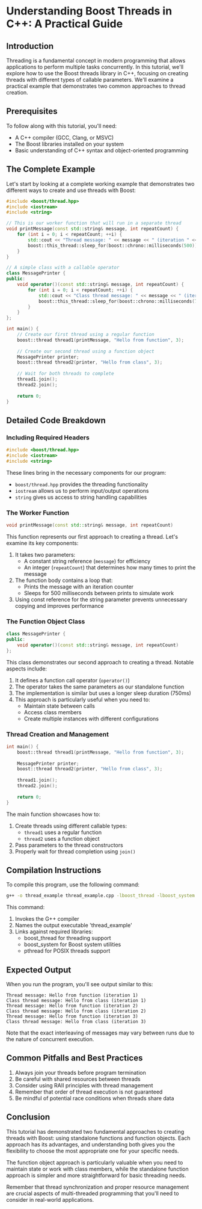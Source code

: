 # Understanding Boost Threads in C++: A Practical Guide

## Introduction

Threading is a fundamental concept in modern programming that allows applications to perform multiple tasks concurrently. In this tutorial, we'll explore how to use the Boost threads library in C++, focusing on creating threads with different types of callable parameters. We'll examine a practical example that demonstrates two common approaches to thread creation.

## Prerequisites

To follow along with this tutorial, you'll need:
- A C++ compiler (GCC, Clang, or MSVC)
- The Boost libraries installed on your system
- Basic understanding of C++ syntax and object-oriented programming

## The Complete Example

Let's start by looking at a complete working example that demonstrates two different ways to create and use threads with Boost:

```cpp
#include <boost/thread.hpp>
#include <iostream>
#include <string>

// This is our worker function that will run in a separate thread
void printMessage(const std::string& message, int repeatCount) {
    for (int i = 0; i < repeatCount; ++i) {
        std::cout << "Thread message: " << message << " (iteration " << i + 1 << ")" << std::endl;
        boost::this_thread::sleep_for(boost::chrono::milliseconds(500));
    }
}

// A simple class with a callable operator
class MessagePrinter {
public:
    void operator()(const std::string& message, int repeatCount) {
        for (int i = 0; i < repeatCount; ++i) {
            std::cout << "Class thread message: " << message << " (iteration " << i + 1 << ")" << std::endl;
            boost::this_thread::sleep_for(boost::chrono::milliseconds(750));
        }
    }
};

int main() {
    // Create our first thread using a regular function
    boost::thread thread1(printMessage, "Hello from function", 3);
    
    // Create our second thread using a function object
    MessagePrinter printer;
    boost::thread thread2(printer, "Hello from class", 3);
    
    // Wait for both threads to complete
    thread1.join();
    thread2.join();
    
    return 0;
}
```

## Detailed Code Breakdown

### Including Required Headers

```cpp
#include <boost/thread.hpp>
#include <iostream>
#include <string>
```

These lines bring in the necessary components for our program:
- `boost/thread.hpp` provides the threading functionality
- `iostream` allows us to perform input/output operations
- `string` gives us access to string handling capabilities

### The Worker Function

```cpp
void printMessage(const std::string& message, int repeatCount)
```

This function represents our first approach to creating a thread. Let's examine its key components:

1. It takes two parameters:
   - A constant string reference (`message`) for efficiency
   - An integer (`repeatCount`) that determines how many times to print the message
2. The function body contains a loop that:
   - Prints the message with an iteration counter
   - Sleeps for 500 milliseconds between prints to simulate work
3. Using const reference for the string parameter prevents unnecessary copying and improves performance

### The Function Object Class

```cpp
class MessagePrinter {
public:
    void operator()(const std::string& message, int repeatCount)
};
```

This class demonstrates our second approach to creating a thread. Notable aspects include:

1. It defines a function call operator (`operator()`)
2. The operator takes the same parameters as our standalone function
3. The implementation is similar but uses a longer sleep duration (750ms)
4. This approach is particularly useful when you need to:
   - Maintain state between calls
   - Access class members
   - Create multiple instances with different configurations

### Thread Creation and Management

```cpp
int main() {
    boost::thread thread1(printMessage, "Hello from function", 3);
    
    MessagePrinter printer;
    boost::thread thread2(printer, "Hello from class", 3);
    
    thread1.join();
    thread2.join();
    
    return 0;
}
```

The main function showcases how to:

1. Create threads using different callable types:
   - `thread1` uses a regular function
   - `thread2` uses a function object
2. Pass parameters to the thread constructors
3. Properly wait for thread completion using `join()`

## Compilation Instructions

To compile this program, use the following command:

```bash
g++ -o thread_example thread_example.cpp -lboost_thread -lboost_system -pthread
```

This command:
1. Invokes the G++ compiler
2. Names the output executable 'thread_example'
3. Links against required libraries:
   - boost_thread for threading support
   - boost_system for Boost system utilities
   - pthread for POSIX threads support

## Expected Output

When you run the program, you'll see output similar to this:

```
Thread message: Hello from function (iteration 1)
Class thread message: Hello from class (iteration 1)
Thread message: Hello from function (iteration 2)
Class thread message: Hello from class (iteration 2)
Thread message: Hello from function (iteration 3)
Class thread message: Hello from class (iteration 3)
```

Note that the exact interleaving of messages may vary between runs due to the nature of concurrent execution.

## Common Pitfalls and Best Practices

1. Always join your threads before program termination
2. Be careful with shared resources between threads
3. Consider using RAII principles with thread management
4. Remember that order of thread execution is not guaranteed
5. Be mindful of potential race conditions when threads share data

## Conclusion

This tutorial has demonstrated two fundamental approaches to creating threads with Boost: using standalone functions and function objects. Each approach has its advantages, and understanding both gives you the flexibility to choose the most appropriate one for your specific needs.

The function object approach is particularly valuable when you need to maintain state or work with class members, while the standalone function approach is simpler and more straightforward for basic threading needs.

Remember that thread synchronization and proper resource management are crucial aspects of multi-threaded programming that you'll need to consider in real-world applications.